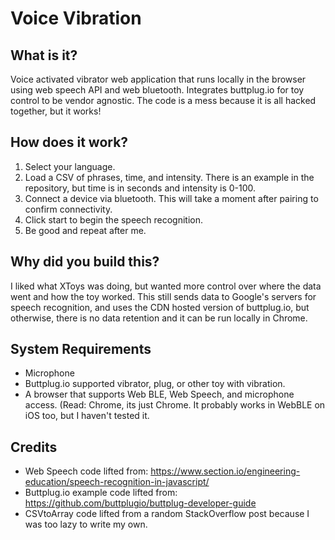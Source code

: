 # Voice Vibration

## What is it?
Voice activated vibrator web application that runs locally in the browser using web speech API and web bluetooth. Integrates buttplug.io for toy control to be vendor agnostic. The code is a mess because it is all hacked together, but it works! 

## How does it work?
1. Select your language.
2. Load a CSV of phrases, time, and intensity. There is an example in the repository, but time is in seconds and intensity is 0-100. 
3. Connect a device via bluetooth. This will take a moment after pairing to confirm connectivity.
4. Click start to begin the speech recognition.
5. Be good and repeat after me. 

## Why did you build this?
I liked what XToys was doing, but wanted more control over where the data went and how the toy worked. This still sends data to Google's servers for speech recognition, and uses the CDN hosted version of buttplug.io, but otherwise, there is no data retention and it can be run locally in Chrome. 

## System Requirements
* Microphone
* Buttplug.io supported vibrator, plug, or other toy with vibration.
* A browser that supports Web BLE, Web Speech, and microphone access. (Read: Chrome, its just Chrome. It probably works in WebBLE on iOS too, but I haven't tested it.

## Credits
* Web Speech code lifted from: https://www.section.io/engineering-education/speech-recognition-in-javascript/
* Buttplug.io example code lifted from: https://github.com/buttplugio/buttplug-developer-guide
* CSVtoArray code lifted from a random StackOverflow post because I was too lazy to write my own.
